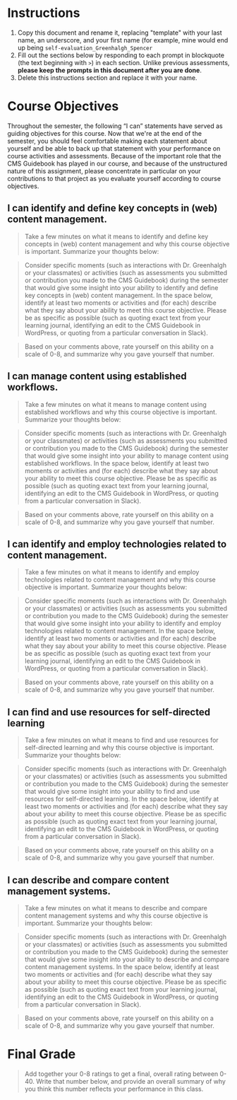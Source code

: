# Instructions
1. Copy this document and rename it, replacing "template" with your last name, an underscore, and your first name (for example, mine would end up being `self-evaluation_Greenhalgh_Spencer`
2. Fill out the sections below by responding to each prompt in blockquote (the text beginning with `>`) in each section. Unlike previous assessments, **please keep the prompts in this document after you are done**.
3. Delete this instructions section and replace it with your name.

# Course Objectives

Throughout the semester, the following “I can” statements have served as guiding objectives for this course. Now that we're at the end of the semester, you should feel comfortable making each statement about yourself and be able to back up that statement with your performance on course activities and assessments. Because of the important role that the CMS Guidebook has played in our course, and because of the unstructured nature of this assignment, please concentrate in particular on your contributions to that project as you evaluate yourself according to course objectives.

## I can identify and define key concepts in (web) content management.

> Take a few minutes on what it means to identify and define key concepts in (web) content management and why this course objective is important. Summarize your thoughts below:

> Consider specific moments (such as interactions with Dr. Greenhalgh or your classmates) or activities (such as assessments you submitted or contribution you made to the CMS Guidebook) during the semester that would give some insight into your ability to identify and define key concepts in (web) content management. In the space below, identify at least two moments or activities and (for each) describe what they say about your ability to meet this course objective. Please be as specific as possible (such as quoting exact text from your learning journal, identifying an edit to the CMS Guidebook in WordPress, or quoting from a particular conversation in Slack).

> Based on your comments above, rate yourself on this ability on a scale of 0-8, and summarize why you gave yourself that number.

## I can manage content using established workflows.

> Take a few minutes on what it means to manage content using established workflows and why this course objective is important. Summarize your thoughts below:

> Consider specific moments (such as interactions with Dr. Greenhalgh or your classmates) or activities (such as assessments you submitted or contribution you made to the CMS Guidebook) during the semester that would give some insight into your ability to manage content using established workflows. In the space below, identify at least two moments or activities and (for each) describe what they say about your ability to meet this course objective. Please be as specific as possible (such as quoting exact text from your learning journal, identifying an edit to the CMS Guidebook in WordPress, or quoting from a particular conversation in Slack).

> Based on your comments above, rate yourself on this ability on a scale of 0-8, and summarize why you gave yourself that number.

## I can identify and employ technologies related to content management.

> Take a few minutes on what it means to identify and employ technologies related to content management and why this course objective is important. Summarize your thoughts below:

> Consider specific moments (such as interactions with Dr. Greenhalgh or your classmates) or activities (such as assessments you submitted or contribution you made to the CMS Guidebook) during the semester that would give some insight into your ability to identify and employ technologies related to content management. In the space below, identify at least two moments or activities and (for each) describe what they say about your ability to meet this course objective. Please be as specific as possible (such as quoting exact text from your learning journal, identifying an edit to the CMS Guidebook in WordPress, or quoting from a particular conversation in Slack).

> Based on your comments above, rate yourself on this ability on a scale of 0-8, and summarize why you gave yourself that number.

## I can find and use resources for self-directed learning

> Take a few minutes on what it means to find and use resources for self-directed learning and why this course objective is important. Summarize your thoughts below:

> Consider specific moments (such as interactions with Dr. Greenhalgh or your classmates) or activities (such as assessments you submitted or contribution you made to the CMS Guidebook) during the semester that would give some insight into your ability to find and use resources for self-directed learning. In the space below, identify at least two moments or activities and (for each) describe what they say about your ability to meet this course objective. Please be as specific as possible (such as quoting exact text from your learning journal, identifying an edit to the CMS Guidebook in WordPress, or quoting from a particular conversation in Slack).

> Based on your comments above, rate yourself on this ability on a scale of 0-8, and summarize why you gave yourself that number.

## I can describe and compare content management systems.

> Take a few minutes on what it means to describe and compare content management systems and why this course objective is important. Summarize your thoughts below:

> Consider specific moments (such as interactions with Dr. Greenhalgh or your classmates) or activities (such as assessments you submitted or contribution you made to the CMS Guidebook) during the semester that would give some insight into your ability to describe and compare content management systems. In the space below, identify at least two moments or activities and (for each) describe what they say about your ability to meet this course objective. Please be as specific as possible (such as quoting exact text from your learning journal, identifying an edit to the CMS Guidebook in WordPress, or quoting from a particular conversation in Slack).

> Based on your comments above, rate yourself on this ability on a scale of 0-8, and summarize why you gave yourself that number.

# Final Grade

> Add together your 0-8 ratings to get a final, overall rating between 0-40. Write that number below, and provide an overall summary of why you think this number reflects your performance in this class.
